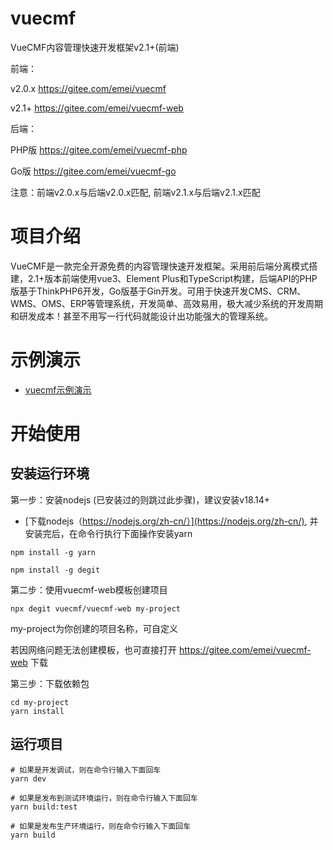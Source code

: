 # vuecmf
VueCMF内容管理快速开发框架v2.1+(前端)

前端：

v2.0.x  https://gitee.com/emei/vuecmf

v2.1+  https://gitee.com/emei/vuecmf-web

后端：

PHP版  https://gitee.com/emei/vuecmf-php

Go版   https://gitee.com/emei/vuecmf-go

注意：前端v2.0.x与后端v2.0.x匹配, 前端v2.1.x与后端v2.1.x匹配

# 项目介绍
VueCMF是一款完全开源免费的内容管理快速开发框架。采用前后端分离模式搭建，2.1+版本前端使用vue3、Element Plus和TypeScript构建，后端API的PHP版基于ThinkPHP6开发，Go版基于Gin开发。可用于快速开发CMS、CRM、WMS、OMS、ERP等管理系统，开发简单、高效易用，极大减少系统的开发周期和研发成本！甚至不用写一行代码就能设计出功能强大的管理系统。

# 示例演示
- [vuecmf示例演示](http://www.vuecmf.com/)

# 开始使用
## 安装运行环境
第一步：安装nodejs (已安装过的则跳过此步骤)，建议安装v18.14+

- [下载nodejs（https://nodejs.org/zh-cn/）](https://nodejs.org/zh-cn/), 并安装完后，在命令行执行下面操作安装yarn
```
npm install -g yarn

npm install -g degit
```

第二步：使用vuecmf-web模板创建项目

```
npx degit vuecmf/vuecmf-web my-project
```
my-project为你创建的项目名称，可自定义

若因网络问题无法创建模板，也可直接打开 https://gitee.com/emei/vuecmf-web 下载

第三步：下载依赖包
```
cd my-project
yarn install
```

## 运行项目
```
# 如果是开发调试，则在命令行输入下面回车
yarn dev

# 如果是发布到测试环境运行，则在命令行输入下面回车
yarn build:test

# 如果是发布生产环境运行，则在命令行输入下面回车
yarn build

```
